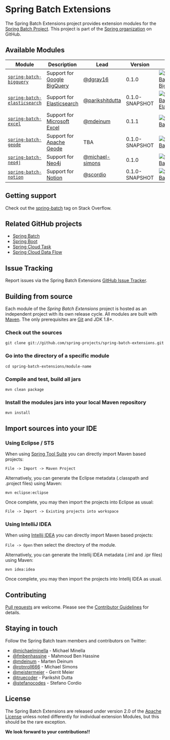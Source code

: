 Spring Batch Extensions
=============================

The Spring Batch Extensions project provides extension modules for the [Spring Batch Project][].
This project is part of the [Spring organization][] on GitHub.

## Available Modules

| Module                                                   | Description                   | Lead                                                 | Version        | CI build                                                                                                                                                                                                                                                                                |
|----------------------------------------------------------|-------------------------------|------------------------------------------------------|----------------|-----------------------------------------------------------------------------------------------------------------------------------------------------------------------------------------------------------------------------------------------------------------------------------------|
| [`spring-batch-bigquery`](spring-batch-bigquery)           | Support for [Google BigQuery] | [@dgray16](https://github.com/dgray16)               | 0.1.0          | [![Spring Batch BigQuery](https://github.com/spring-projects/spring-batch-extensions/actions/workflows/spring-batch-bigquery.yml/badge.svg)](https://github.com/spring-projects/spring-batch-extensions/actions/workflows/spring-batch-bigquery.yml?query=branch%3Amain)                |
| [`spring-batch-elasticsearch`](spring-batch-elasticsearch) | Support for [Elasticsearch]   | [@parikshitdutta](https://github.com/parikshitdutta) | 0.1.0-SNAPSHOT | [![Spring Batch Elasticsearch](https://github.com/spring-projects/spring-batch-extensions/actions/workflows/spring-batch-elasticsearch.yml/badge.svg)](https://github.com/spring-projects/spring-batch-extensions/actions/workflows/spring-batch-elasticsearch.yml?query=branch%3Amain) |
| [`spring-batch-excel`](spring-batch-excel)                 | Support for [Microsoft Excel] | [@mdeinum](https://github.com/mdeinum)               | 0.1.1          | [![Spring Batch Excel](https://github.com/spring-projects/spring-batch-extensions/actions/workflows/spring-batch-excel.yml/badge.svg)](https://github.com/spring-projects/spring-batch-extensions/actions/workflows/spring-batch-excel.yml?query=branch%3Amain)                         |
| [`spring-batch-geode`](spring-batch-geode)                 | Support for [Apache Geode]    | TBA                                                  | 0.1.0-SNAPSHOT | [![Spring Batch Geode](https://github.com/spring-projects/spring-batch-extensions/actions/workflows/spring-batch-geode.yml/badge.svg)](https://github.com/spring-projects/spring-batch-extensions/actions/workflows/spring-batch-geode.yml?query=branch%3Amain)                         |
| [`spring-batch-neo4j`](spring-batch-neo4j)                 | Support for [Neo4j]           | [@michael-simons](https://github.com/michael-simons) | 0.1.0          | [![Spring Batch Neo4j](https://github.com/spring-projects/spring-batch-extensions/actions/workflows/spring-batch-neo4j.yml/badge.svg)](https://github.com/spring-projects/spring-batch-extensions/actions/workflows/spring-batch-neo4j.yml?query=branch%3Amain)                         |
| [`spring-batch-notion`](spring-batch-notion)               | Support for [Notion]          | [@scordio](https://github.com/scordio)               | 0.1.0-SNAPSHOT | [![Spring Batch Notion](https://github.com/spring-projects/spring-batch-extensions/actions/workflows/spring-batch-notion.yml/badge.svg?branch=main)](https://github.com/spring-projects/spring-batch-extensions/actions/workflows/spring-batch-notion.yml?query=branch%3Amain)          |

## Getting support

Check out the [spring-batch][spring-batch tag] tag on Stack Overflow.

## Related GitHub projects

* [Spring Batch][]
* [Spring Boot][]
* [Spring Cloud Task][]
* [Spring Cloud Data Flow][]

## Issue Tracking

Report issues via the Spring Batch Extensions [GitHub Issue Tracker][].

## Building from source

Each module of the *Spring Batch Extensions* project is hosted as an independent project with its own release cycle.
All modules are built with [Maven][]. The only prerequisites are [Git][] and JDK 1.8+.

### Check out the sources

`git clone git://github.com/spring-projects/spring-batch-extensions.git`

### Go into the directory of a specific module

`cd spring-batch-extensions/module-name`

### Compile and test, build all jars

`mvn clean package`

### Install the modules jars into your local Maven repository

`mvn install`

## Import sources into your IDE

### Using Eclipse / STS

When using [Spring Tool Suite] you can directly import Maven based projects:

`File -> Import -> Maven Project`

Alternatively, you can generate the Eclipse metadata (.classpath and .project files) using Maven:

`mvn eclipse:eclipse`

Once complete, you may then import the projects into Eclipse as usual:

`File -> Import -> Existing projects into workspace`

### Using IntelliJ IDEA

When using [Intellij IDEA] you can directly import Maven based projects:

`File -> Open` then select the directory of the module.

Alternatively, you can generate the Intellij IDEA metadata (.iml and .ipr files) using Maven:

`mvn idea:idea`

Once complete, you may then import the projects into Intellij IDEA as usual.

## Contributing

[Pull requests][] are welcome. Please see the [Contributor Guidelines][] for details. 

## Staying in touch

Follow the Spring Batch team members and contributors on Twitter:

* [@michaelminella](https://twitter.com/michaelminella) - Michael Minella
* [@fmbenhassine](https://twitter.com/fmbenhassine) - Mahmoud Ben Hassine
* [@mdeinum](https://twitter.com/mdeinum) - Marten Deinum
* [@rotnroll666](https://twitter.com/rotnroll666) - Michael Simons
* [@meistermeier](https://twitter.com/meistermeier) - Gerrit Meier
* [@truecoder](https://twitter.com/truecoder) - Parikshit Dutta
* [@stefanocodes](https://twitter.com/stefanocodes) - Stefano Cordio

## License

The Spring Batch Extensions are released under version 2.0 of the [Apache License][] unless
noted differently for individual extension Modules, but this should be the rare exception.

**We look forward to your contributions!!**

[Apache Geode]: https://geode.apache.org
[Apache License]: https://www.apache.org/licenses/LICENSE-2.0
[Contributor Guidelines]: CONTRIBUTING.md
[Elasticsearch]: https://www.elastic.co
[Git]: https://help.github.com/set-up-git-redirect
[GitHub Issue Tracker]: https://github.com/spring-projects/spring-batch-extensions/issues
[Google BigQuery]: https://cloud.google.com/bigquery
[Intellij IDEA]: https://www.jetbrains.com/idea/
[Maven]: https://maven.apache.org
[Microsoft Excel]: https://www.microsoft.com/en-us/microsoft-365/excel
[Neo4j]: https://neo4j.com
[Notion]: https://notion.so/
[Pull requests]: https://docs.github.com/en/github/collaborating-with-issues-and-pull-requests/about-pull-requests
[Spring Batch]: https://github.com/spring-projects/spring-batch
[Spring Batch Project]: https://projects.spring.io/spring-batch/
[Spring Boot]: https://github.com/spring-projects/spring-boot
[Spring Cloud Data Flow]: https://github.com/spring-cloud/spring-cloud-dataflow
[Spring Cloud Task]: https://github.com/spring-cloud/spring-cloud-task
[Spring organization]: https://github.com/spring-projects
[Spring Tool Suite]: https://spring.io/tools
[spring-batch tag]: https://stackoverflow.com/questions/tagged/spring-batch

